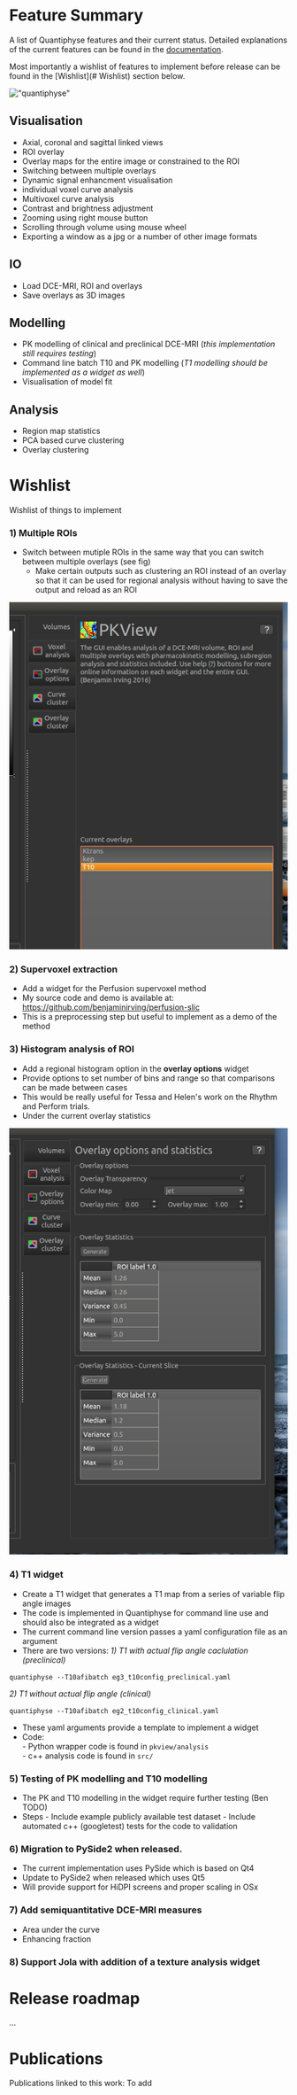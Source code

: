 # Feature Summary

A list of Quantiphyse features and their current status. Detailed explanations of the current 
features can be found in the [documentation](http://pkview.readthedocs.io/en/latest/).

Most importantly a wishlist of features to implement before release can be found in the 
[Wishlist](# Wishlist) section below.

!["quantiphyse"](images/feat/pkview.jpg)

## Visualisation

 - Axial, coronal and sagittal linked views
 - ROI overlay
 - Overlay maps for the entire image or constrained to the ROI
 - Switching between multiple overlays
 - Dynamic signal enhancment visualisation
 - individual voxel curve analysis
 - Multivoxel curve analysis
 - Contrast and brightness adjustment
 - Zooming using right mouse button
 - Scrolling through volume using mouse wheel
 - Exporting a window as a jpg or a number of other image formats
 
## IO

- Load DCE-MRI, ROI and overlays
- Save overlays as 3D images

## Modelling
- PK modelling of clinical and preclinical DCE-MRI 
(*this implementation still requires testing*)
- Command line batch T10 and PK modelling 
(*T1 modelling should be implemented as a widget as well*)
- Visualisation of model fit

## Analysis
- Region map statistics
- PCA based curve clustering
- Overlay clustering

# Wishlist
Wishlist of things to implement

### 1) Multiple ROIs

- Switch between mutiple ROIs in the same way that you can switch between multiple
overlays (see fig)
  - Make certain outputs such as clustering an ROI instead of an overlay
so that it can be used for regional analysis without having to save the output and reload as an ROI

!["mult roi"](images/feat/mult_roi.jpg)

### 2) Supervoxel extraction
- Add a widget for the Perfusion supervoxel method
- My source code and demo is available at: https://github.com/benjaminirving/perfusion-slic
- This is a preprocessing step but useful to implement as a demo of the method

### 3) Histogram analysis of ROI
- Add a regional histogram option in the **overlay options** widget
- Provide options to set number of bins and range so that comparisons can be made between cases
- This would be really useful for Tessa and Helen's work on the Rhythm and Perform trials.
- Under the current overlay statistics

!["overlay statistics"](images/feat/overlay_statistics.jpg)


### 4) T1 widget
- Create a T1 widget that generates a T1 map from a series of variable flip angle images
- The code is implemented in Quantiphyse for command line use and should also be integrated as a widget
- The current command line version passes a yaml configuration file as an argument
- There are two versions:
*1) T1 with actual flip angle caclulation (preclinical)*
```
quantiphyse --T10afibatch eg3_t10config_preclinical.yaml
```

*2) T1 without actual flip angle (clinical)*
```
quantiphyse --T10afibatch eg2_t10config_clinical.yaml
```
- These yaml arguments provide a template to implement a widget
- Code:  
		- Python wrapper code is found in `pkview/analysis`  
		- c++ analysis code is found in `src/`  

### 5) Testing of PK modelling and T10 modelling   
- The PK and T10 modelling in the widget require further testing (Ben TODO)
- Steps
		- Include example publicly available test dataset
		- Include automated c++ (googletest) tests for the code to validation

### 6) Migration to PySide2 when released.
- The current implementation uses PySide which is based on Qt4
- Update to PySide2 when released which uses Qt5
- Will provide support for HiDPI screens and proper scaling in OSx

### 7) Add semiquantitative DCE-MRI measures
- Area under the curve
- Enhancing fraction

### 8) Support Jola with addition of a texture analysis widget

# Release roadmap
...

# Publications

Publications linked to this work:
To add
